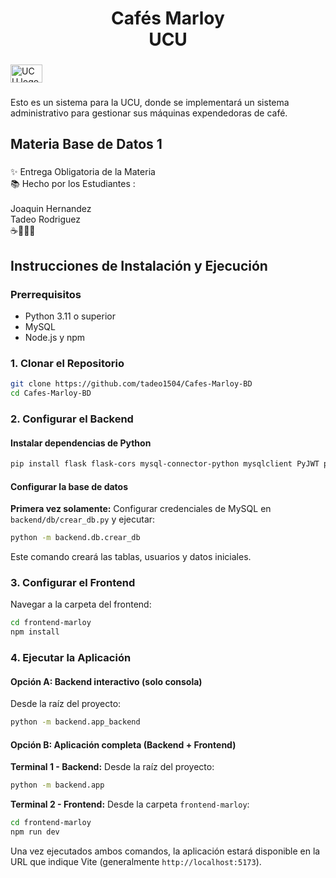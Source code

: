 <h1 align="center">Cafés Marloy <br>UCU</h1>

###

<div align="left">
  <img src="https://s3.us-east-1.wasabisys.com/imasd/2022/10/Logo-UCU-001-FINAL-03_ID_Uruguay.jpg" width="51" height="29" alt="UCU logo" />
</div>


###

<p align="left">Esto es un sistema para la UCU, donde se implementará un sistema administrativo para gestionar sus máquinas expendedoras de café.</p>

###

<h2 align="left">Materia Base de Datos 1</h2>

###

<p align="left">✨ Entrega Obligatoria de la Materia<br>📚 Hecho por los Estudiantes :<br><br>Joaquin Hernandez<br>Tadeo Rodriguez<br>☕🤎🥯🍪</p>

###

## Instrucciones de Instalación y Ejecución

### Prerrequisitos

- Python 3.11 o superior
- MySQL 
- Node.js y npm

### 1. Clonar el Repositorio

```bash
git clone https://github.com/tadeo1504/Cafes-Marloy-BD
cd Cafes-Marloy-BD
```

### 2. Configurar el Backend

#### Instalar dependencias de Python

```bash
pip install flask flask-cors mysql-connector-python mysqlclient PyJWT python-dotenv
```

#### Configurar la base de datos

**Primera vez solamente:** Configurar credenciales de MySQL en `backend/db/crear_db.py` y ejecutar:

```bash
python -m backend.db.crear_db
```

Este comando creará las tablas, usuarios y datos iniciales.

### 3. Configurar el Frontend

Navegar a la carpeta del frontend:

```bash
cd frontend-marloy
npm install
```

### 4. Ejecutar la Aplicación

#### Opción A: Backend interactivo (solo consola)

Desde la raíz del proyecto:

```bash
python -m backend.app_backend
```

#### Opción B: Aplicación completa (Backend + Frontend)

**Terminal 1 - Backend:**
Desde la raíz del proyecto:

```bash
python -m backend.app
```

**Terminal 2 - Frontend:**
Desde la carpeta `frontend-marloy`:

```bash
cd frontend-marloy
npm run dev
```

Una vez ejecutados ambos comandos, la aplicación estará disponible en la URL que indique Vite (generalmente `http://localhost:5173`).

###
